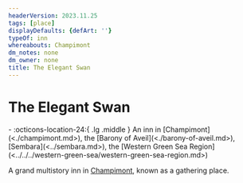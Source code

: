 ```yaml
---
headerVersion: 2023.11.25
tags: [place]
displayDefaults: {defArt: ''}
typeOf: inn
whereabouts: Champimont
dm_notes: none
dm_owner: none
title: The Elegant Swan
---
```

# The Elegant Swan
<div class="grid cards ext-narrow-margin ext-one-column" markdown>
-    :octicons-location-24:{ .lg .middle } An inn in [Champimont](<./champimont.md>), the [Barony of Aveil](<./barony-of-aveil.md>), [Sembara](<../sembara.md>), the [Western Green Sea Region](<../../../western-green-sea/western-green-sea-region.md>)  
</div>


A grand multistory inn in [Champimont](<./champimont.md>), known as a gathering place. 
